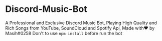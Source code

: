 # Discord-Music-Bot
A Professional and Exclusive Discord Music Bot, Playing High Quality and Rich Songs from YouTube, SoundCloud and Spotify Api, Made with❤️ by Masih#0258
Don't to use `npm install` before run the bot
